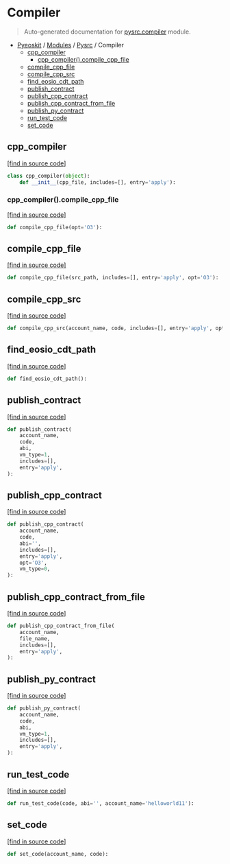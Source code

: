 # Compiler

> Auto-generated documentation for [pysrc.compiler](https://github.com/learnforpractice/pyeoskit/blob/master/pysrc/compiler.py) module.

- [Pyeoskit](../README.md#pyeoskit-index) / [Modules](../MODULES.md#pyeoskit-modules) / [Pysrc](index.md#pysrc) / Compiler
    - [cpp_compiler](#cpp_compiler)
        - [cpp_compiler().compile_cpp_file](#cpp_compilercompile_cpp_file)
    - [compile_cpp_file](#compile_cpp_file)
    - [compile_cpp_src](#compile_cpp_src)
    - [find_eosio_cdt_path](#find_eosio_cdt_path)
    - [publish_contract](#publish_contract)
    - [publish_cpp_contract](#publish_cpp_contract)
    - [publish_cpp_contract_from_file](#publish_cpp_contract_from_file)
    - [publish_py_contract](#publish_py_contract)
    - [run_test_code](#run_test_code)
    - [set_code](#set_code)

## cpp_compiler

[[find in source code]](https://github.com/learnforpractice/pyeoskit/blob/master/pysrc/compiler.py#L49)

```python
class cpp_compiler(object):
    def __init__(cpp_file, includes=[], entry='apply'):
```

### cpp_compiler().compile_cpp_file

[[find in source code]](https://github.com/learnforpractice/pyeoskit/blob/master/pysrc/compiler.py#L58)

```python
def compile_cpp_file(opt='O3'):
```

## compile_cpp_file

[[find in source code]](https://github.com/learnforpractice/pyeoskit/blob/master/pysrc/compiler.py#L146)

```python
def compile_cpp_file(src_path, includes=[], entry='apply', opt='O3'):
```

## compile_cpp_src

[[find in source code]](https://github.com/learnforpractice/pyeoskit/blob/master/pysrc/compiler.py#L150)

```python
def compile_cpp_src(account_name, code, includes=[], entry='apply', opt='O3'):
```

## find_eosio_cdt_path

[[find in source code]](https://github.com/learnforpractice/pyeoskit/blob/master/pysrc/compiler.py#L41)

```python
def find_eosio_cdt_path():
```

## publish_contract

[[find in source code]](https://github.com/learnforpractice/pyeoskit/blob/master/pysrc/compiler.py#L203)

```python
def publish_contract(
    account_name,
    code,
    abi,
    vm_type=1,
    includes=[],
    entry='apply',
):
```

## publish_cpp_contract

[[find in source code]](https://github.com/learnforpractice/pyeoskit/blob/master/pysrc/compiler.py#L181)

```python
def publish_cpp_contract(
    account_name,
    code,
    abi='',
    includes=[],
    entry='apply',
    opt='O3',
    vm_type=0,
):
```

## publish_cpp_contract_from_file

[[find in source code]](https://github.com/learnforpractice/pyeoskit/blob/master/pysrc/compiler.py#L166)

```python
def publish_cpp_contract_from_file(
    account_name,
    file_name,
    includes=[],
    entry='apply',
):
```

## publish_py_contract

[[find in source code]](https://github.com/learnforpractice/pyeoskit/blob/master/pysrc/compiler.py#L192)

```python
def publish_py_contract(
    account_name,
    code,
    abi,
    vm_type=1,
    includes=[],
    entry='apply',
):
```

## run_test_code

[[find in source code]](https://github.com/learnforpractice/pyeoskit/blob/master/pysrc/compiler.py#L14)

```python
def run_test_code(code, abi='', account_name='helloworld11'):
```

## set_code

[[find in source code]](https://github.com/learnforpractice/pyeoskit/blob/master/pysrc/compiler.py#L22)

```python
def set_code(account_name, code):
```

